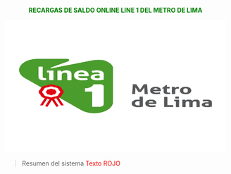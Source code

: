 <p align="center"><b><font color="green">RECARGAS DE SALDO ONLINE LINE 1 DEL METRO DE LIMA </color></b></p>

<p align="center">
<img width="500" height="300" src="imagenes/logolinea1.png">
</p>

> Resumen del sistema
<FONT COLOR="red">Texto ROJO </FONT>
